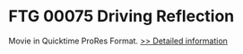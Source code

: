 # FTG 00075 Driving Reflection
Movie in Quicktime ProRes Format.
[>> Detailed information](https://secure.shareit.com/shareit/product.html?productid=300618457&affiliateid=200057808)